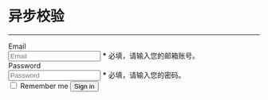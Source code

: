# 异步校验

----

<link rel="stylesheet" type="text/css" href="bootstrap.css" media="all" />


<form class="form-horizontal" id="form-login">
  <div class="control-group">
    <label class="control-label" for="inputEmail">Email</label>
    <div class="controls">
      <input type="text" name="username" id="inputEmail"
        placeholder="Email"
        required />
      <span class="help-inline"><strong>*</strong> 必填，请输入您的邮箱账号。</span>
    </div>
  </div>
  <div class="control-group">
    <label class="control-label" for="inputPassword">Password</label>
    <div class="controls">
      <input type="password" name="password" id="inputPassword"
        placeholder="Password"
        required minlength="6" maxlength="20" />
      <span class="help-inline"><strong>*</strong> 必填，请输入您的密码。</span>
    </div>
  </div>
  <div class="control-group">
    <div class="controls">
      <label class="checkbox">
        <input type="checkbox"> Remember me
      </label>
      <button type="submit" class="btn">Sign in</button>
    </div>
  </div>
</form>


<script type="text/javascript">
seajs.use(['$', 'webforms', 'validator'], function($, WebForms, Validator){
    var form = document.getElementById("form-login");
    var loginForm = new Validator(form, {
        trigger: "blur,keyup",
        fastbreak: true,
        rules: {
            "username": function(value, elem, RULES){
                return RULES.email.test(value) || RULES.mobile.test(value);
            }
        },
        onerror: {
            "*": function(elem){
                $(elem).parent().parent().addClass("error");
            }
        },
        onpass: {
            "*": function(elem){
                $(elem).parent().parent().removeClass("error");
            }
        }
    });
});
</script>

